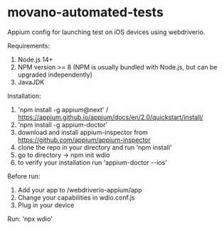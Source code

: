 # movano-automated-tests

Appium config for launching test on iOS devices using webdriverio.

Requirements: 
1. Node.js 14+
2. NPM version >= 8 (NPM is usually bundled with Node.js, but can be upgraded independently)
3. JavaJDK

Installation:
1. 'npm install -g appium@next' / https://appium.github.io/appium/docs/en/2.0/quickstart/install/
2. 'npm install -g appium-doctor' 
3. download and install appium-inspector from https://github.com/appium/appium-inspector
4. clone the repo in your directory and run 'npm install'
5. go to directory -> npm init wdio
6. to verify your installation run 'appium-doctor --ios'

Before run:
1. Add your app to /webdriverio-appium/app 
2. Change your capabilities in wdio.conf.js
3. Plug in your device

Run:
'npx wdio'
